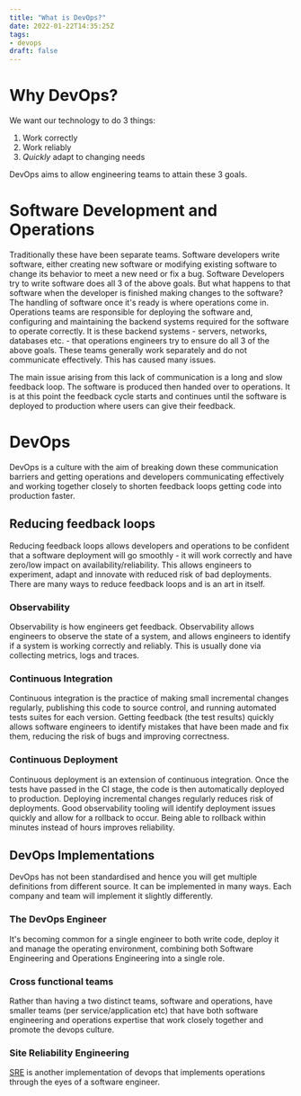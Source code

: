 ```yaml
---
title: "What is DevOps?"
date: 2022-01-22T14:35:25Z
tags:
- devops
draft: false
---
```

# Why DevOps?

We want our technology to do 3 things:

1. Work correctly
2. Work reliably
3. *Quickly* adapt to changing needs 

DevOps aims to allow engineering teams to attain these 3 goals.

# Software Development and Operations 

Traditionally these have been separate teams. Software developers write software, either creating new software or modifying existing software to change its behavior to meet a new need or fix a bug. Software Developers try to write software does all 3 of the above goals. But what happens to that software when the developer is finished making changes to the software? The handling of software once it's ready is where operations come in. Operations teams are responsible for deploying the software and, configuring and maintaining the backend systems required for the software to operate correctly. It is these backend systems - servers, networks, databases etc. - that operations engineers try to ensure do all 3 of the above goals. These teams generally work separately and do not communicate effectively. This has caused many issues. 

The main issue arising from this lack of communication is a long and slow feedback loop. The software is produced then handed over to operations. It is at this point the feedback cycle starts and continues until the software is deployed to production where users can give their feedback.

# DevOps
DevOps is a culture with the aim of breaking down these communication barriers and getting operations and developers communicating effectively and working together closely to shorten feedback loops getting code into production faster.

## Reducing feedback loops
Reducing feedback loops allows developers and operations to be confident that a software deployment will go smoothly - it will work correctly and have zero/low impact on availability/reliability. This allows engineers to experiment, adapt and innovate with reduced risk of bad deployments. There are many ways to reduce feedback loops and is an art in itself.

### Observability 
Observability is how engineers get feedback. Observability allows engineers to observe the state of a system, and allows engineers to identify if a system is working correctly and reliably. This is usually done via collecting metrics, logs and traces.

### Continuous Integration

Continuous integration is the practice of making small incremental changes regularly, publishing this code to source control, and running automated tests suites for each version. Getting feedback (the test results) quickly allows software engineers to identify mistakes that have been made and fix them, reducing the risk of bugs and improving correctness.

### Continuous Deployment
Continuous deployment is an extension of continuous integration. Once the tests have passed in the CI stage, the code is then automatically deployed to production. Deploying incremental changes regularly reduces risk of deployments. Good observability tooling will identify deployment issues quickly and allow for a rollback to occur. Being able to rollback within minutes instead of hours improves reliability.

## DevOps Implementations

DevOps has not been standardised and hence you will get multiple definitions from different source. It can be implemented in many ways. Each company and team will implement it slightly differently.

### The DevOps Engineer
It's becoming common for a single engineer to both write code, deploy it and manage the operating environment, combining both Software Engineering and Operations Engineering into a single role.

### Cross functional teams
Rather than having a two distinct teams, software and operations, have smaller teams (per service/application etc) that have both software engineering and operations expertise that work closely together and promote the devops culture.

### Site Reliability Engineering
[SRE](https://sre.google) is another implementation of devops that implements operations through the eyes of a software engineer.

